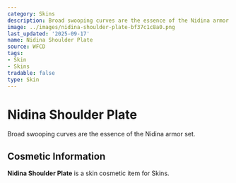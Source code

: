 ```yaml
---
category: Skins
description: Broad swooping curves are the essence of the Nidina armor set.
image: ../images/nidina-shoulder-plate-bf37c1c8a0.png
last_updated: '2025-09-17'
name: Nidina Shoulder Plate
source: WFCD
tags:
- Skin
- Skins
tradable: false
type: Skin
---
```


# Nidina Shoulder Plate

Broad swooping curves are the essence of the Nidina armor set.

## Cosmetic Information

**Nidina Shoulder Plate** is a skin cosmetic item for Skins.

